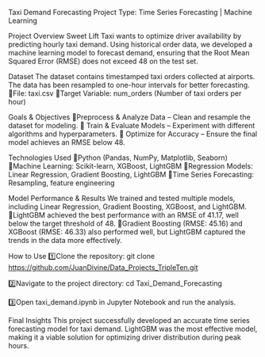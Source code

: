 Taxi Demand Forecasting
Project Type: Time Series Forecasting | Machine Learning

Project Overview
Sweet Lift Taxi wants to optimize driver availability by predicting hourly taxi demand. Using historical order data, we developed a machine learning model to forecast demand, ensuring that the Root Mean Squared Error (RMSE) does not exceed 48 on the test set.

Dataset
The dataset contains timestamped taxi orders collected at airports. The data has been resampled to one-hour intervals for better forecasting.
🔹File: taxi.csv
🔹Target Variable: num_orders (Number of taxi orders per hour)

Goals & Objectives
🔹Preprocess & Analyze Data – Clean and resample the dataset for modeling.
🔹 Train & Evaluate Models – Experiment with different algorithms and hyperparameters.
🔹 Optimize for Accuracy – Ensure the final model achieves an RMSE below 48.

Technologies Used
🔹Python (Pandas, NumPy, Matplotlib, Seaborn)
🔹Machine Learning: Scikit-learn, XGBoost, LightGBM
🔹Regression Models: Linear Regression, Gradient Boosting, LightGBM
🔹Time Series Forecasting: Resampling, feature engineering

Model Performance & Results
We trained and tested multiple models, including Linear Regression, Gradient Boosting, XGBoost, and LightGBM.
🔹LightGBM achieved the best performance with an RMSE of 41.17, well below the target threshold of 48.
🔹Gradient Boosting (RMSE: 45.16) and XGBoost (RMSE: 46.33) also performed well, but LightGBM captured the trends in the data more effectively.

How to Use
1️⃣Clone the repository:
git clone https://github.com/JuanDivine/Data_Projects_TripleTen.git

2️⃣Navigate to the project directory:
cd Taxi_Demand_Forecasting

3️⃣Open taxi_demand.ipynb in Jupyter Notebook and run the analysis.

Final Insights
This project successfully developed an accurate time series forecasting model for taxi demand. LightGBM was the most effective model, making it a viable solution for optimizing driver distribution during peak hours.